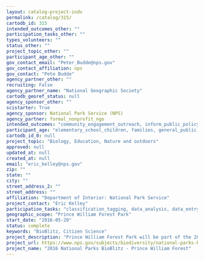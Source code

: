 ```yaml
---
layout: catalog-project-indv
permalink: /catalog/315/
cartodb_id: 315
intended_outcomes_other: ""
participation_tasks_other: ""
types_volunteers: ""
status_other: ""
project_topic_other: ""
participant_age_other: ""
gov_contact_email: "Peter_Budde@nps.gov"
gov_contact_affiliation: nps
gov_contact: "Pete Budde"
agency_partner_other: ""
recruiting: False
agency_partner_name: "National Geographic Society"
cartodb_georef_status: null
agency_sponsor_other: ""
scistarter: True
agency_sponsor: National Park Service (NPS)
agency_partner: formal_nonprofit_ngo
intended_outcomes: "community_engagement_outreach, inform_public_policy, io_education, operational_integration_use, research_advancement"
participant_age: "elementary_school_children, families, general_public, middle_school_children, targeted_group, teens"
cartodb_id_0: null
project_topic: "Biology, Education, Nature and outdoors"
approved: null
updated_at: null
created_at: null
email: "eric_kelley@nps.gov"
zip: ""
state: ""
city: ""
street_address_2: ""
street_address: ""
affiliation: "Department of Interior: National Park Service"
project_contact: "Eric Kelley"
participation_tasks: "classification_tagging, data_analysis, data_entry, finding_entities, identification, learning, observation, site_selection_description, specimen_sample_collection"
geographic_scope: "Prince William Forest Park"
start_date: "2016-05-20"
status: complete
keywords: "BioBlitz, Citizen Science"
project_description: "Prince William Forest Park will be part of the 2016 BioBlitz showcase event in the National Capital Region exploring pollinators, reptiles, and amphibians."
project_url: https://www.nps.gov/subjects/biodiversity/national-parks-bioblitz.htm
project_name: "2016 National Parks BioBlitz - Prince William Forest"
---
```


